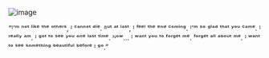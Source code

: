 ![image](https://64.media.tumblr.com/e72bf3bf0baf7d4f9c9b5329178d8854/tumblr_inline_pabtswSwvP1qkdpqj_500.gifv) 

“ᴵ’ᵐ ⁿᵒᵗ ˡⁱᵏᵉ ᵗʰᵉ ᵒᵗʰᵉʳˢ, ᴵ ᶜᵃⁿⁿᵒᵗ ᵈⁱᵉ. ᴮᵘᵗ ᵃᵗ ˡᵃˢᵗ, ᴵ ᶠᵉᵉˡ ᵗʰᵉ ᵉⁿᵈ ᶜᵒᵐⁱⁿᵍ. ᴵ’ᵐ ˢᵒ ᵍˡᵃᵈ ᵗʰᵃᵗ ʸᵒᵘ ᶜᵃᵐᵉ. ᴵ ʳᵉᵃˡˡʸ ᵃᵐ. ᴵ ᵍᵒᵗ ᵗᵒ ˢᵉᵉ ʸᵒᵘ ᵒⁿᵉ ˡᵃˢᵗ ᵗⁱᵐᵉ. ᴺᵒʷ… ᴵ ʷᵃⁿᵗ ʸᵒᵘ ᵗᵒ ᶠᵒʳᵍᵉᵗ ᵐᵉ. ᶠᵒʳᵍᵉᵗ ᵃˡˡ ᵃᵇᵒᵘᵗ ᵐᵉ. ᴵ ʷᵃⁿᵗ ᵗᵒ ˢᵉᵉ ˢᵒᵐᵉᵗʰⁱⁿᵍ ᵇᵉᵃᵘᵗⁱᶠᵘˡ ᵇᵉᶠᵒʳᵉ ᴵ ᵍᵒ.”

<!---
shragiku/shragiku is a ✨ special ✨ repository because its `README.md` (this file) appears on your GitHub profile.
You can click the Preview link to take a look at your changes.
--->
